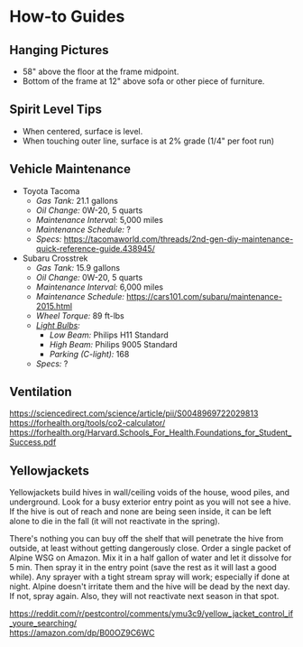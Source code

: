 # How-to Guides

## Hanging Pictures

* 58" above the floor at the frame midpoint.
* Bottom of the frame at 12" above sofa or other piece of furniture.

## Spirit Level Tips

* When centered, surface is level.
* When touching outer line, surface is at 2% grade (1/4" per foot run)

## Vehicle Maintenance

* Toyota Tacoma
	* *Gas Tank:* 21.1 gallons
	* *Oil Change:* 0W-20, 5 quarts
	* *Maintenance Interval:* 5,000 miles
	* *Maintenance Schedule:* ?
	* *Specs:* https://tacomaworld.com/threads/2nd-gen-diy-maintenance-quick-reference-guide.438945/
* Subaru Crosstrek
	* *Gas Tank:* 15.9 gallons
	* *Oil Change:* 0W-20, 5 quarts
	* *Maintenance Interval:* 6,000 miles
	* *Maintenance Schedule:* https://cars101.com/subaru/maintenance-2015.html
	* *Wheel Torque:* 89 ft-lbs
	* *[Light Bulbs](https://www.subaruxvforum.com/threads/comprehensive-list-of-all-bulb-types-for-xv.34905/post-457521):*
		* *Low Beam:* Philips H11 Standard
		* *High Beam:* Philips 9005 Standard
		* *Parking (C-light):* 168
	* *Specs:* ?

## Ventilation

https://sciencedirect.com/science/article/pii/S0048969722029813  
https://forhealth.org/tools/co2-calculator/  
https://forhealth.org/Harvard.Schools_For_Health.Foundations_for_Student_Success.pdf  

## Yellowjackets

Yellowjackets build hives in wall/ceiling voids of the house, wood piles, and underground. Look for a busy exterior entry point as you will not see a hive. If the hive is out of reach and none are being seen inside, it can be left alone to die in the fall (it will not reactivate in the spring).  

There's nothing you can buy off the shelf that will penetrate the hive from outside, at least without getting dangerously close. Order a single packet of Alpine WSG on Amazon. Mix it in a half gallon of water and let it dissolve for 5 min. Then spray it in the entry point (save the rest as it will last a good while). Any sprayer with a tight stream spray will work; especially if done at night. Alpine doesn't irritate them and the hive will be dead by the next day. If not, spray again. Also, they will not reactivate next season in that spot.  

https://reddit.com/r/pestcontrol/comments/ymu3c9/yellow_jacket_control_if_youre_searching/  
https://amazon.com/dp/B00OZ9C6WC  
